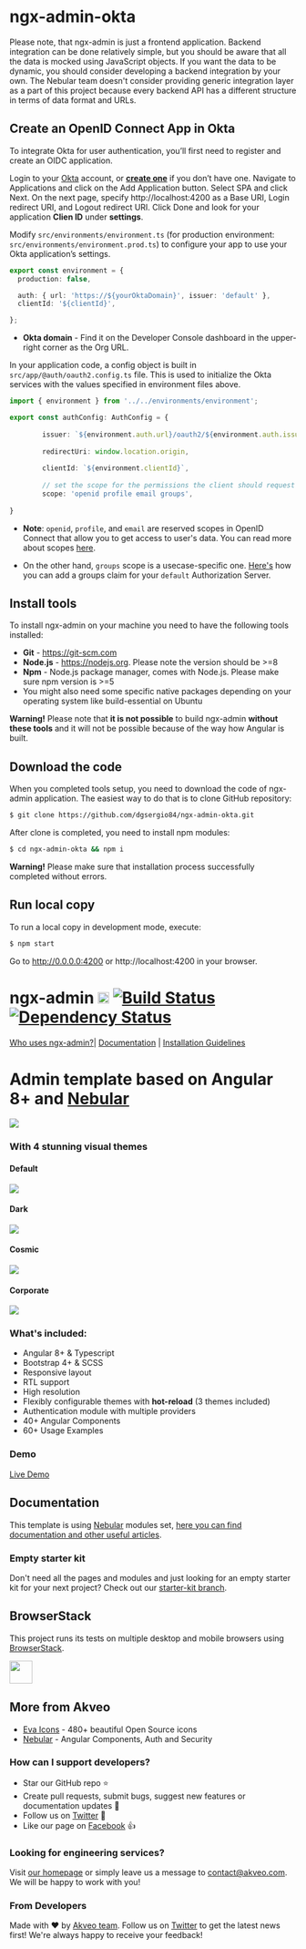 # ngx-admin-okta
Please note, that ngx-admin is just a frontend application. Backend integration can be done relatively simple, but you should be aware that all the data is mocked using JavaScript objects. If you want the data to be dynamic, you should consider developing a backend integration by your own. The Nebular team doesn't consider providing generic integration layer as a part of this project because every backend API has a different structure in terms of data format and URLs.

## Create an OpenID Connect App in Okta
To integrate Okta for user authentication, you’ll first need to register and create an OIDC application.

Login to your [Okta](https://developer.okta.com/) account, or [**create one**](https://developer.okta.com/signup/) if you don’t have one. Navigate to Applications and click on the Add Application button. Select SPA and click Next. On the next page, specify http://localhost:4200 as a Base URI, Login redirect URI, and Logout redirect URI. Click Done and look for your application **Clien ID** under **settings**.

Modify `src/environments/environment.ts` (for production environment: `src/environments/environment.prod.ts`) to configure your app to use your Okta application’s settings.

```ts
export const environment = {
  production: false,

  auth: { url: 'https://${yourOktaDomain}', issuer: 'default' },
  clientId: '${clientId}',

};
```
* **Okta domain** - Find it on the Developer Console dashboard in the upper-right corner as the Org URL.

In your application code, a config object is built in `src/app/@auth/oauth2.config.ts` file. This is used to initialize the Okta services with the values specified in environment files above.

```ts
import { environment } from '../../environments/environment';

export const authConfig: AuthConfig = {
        
        issuer: `${environment.auth.url}/oauth2/${environment.auth.issuer}`,
       
        redirectUri: window.location.origin,
       
        clientId: `${environment.clientId}`,
       
        // set the scope for the permissions the client should request
        scope: 'openid profile email groups',
        
}
```
* **Note**: `openid`, `profile`, and `email` are reserved scopes in OpenID Connect that allow you to get access to user's data. You can read more about scopes [here](https://developer.okta.com/docs/reference/api/oidc/#scopes).

* On the other hand, `groups` scope is a usecase-specific one. [Here's](https://developer.okta.com/docs/guides/customize-tokens-returned-from-okta/add-groups-claim-org-as/) how you can add a groups claim for your `default` Authorization Server.

## Install tools
To install ngx-admin on your machine you need to have the following tools installed:

* **Git** - https://git-scm.com
* **Node.js** - https://nodejs.org. Please note the version should be >=8
* **Npm** - Node.js package manager, comes with Node.js. Please make sure npm version is >=5
* You might also need some specific native packages depending on your operating system like build-essential on Ubuntu

**Warning!**
Please note that **it is not possible** to build ngx-admin **without these tools** and it will not be possible because of the way how Angular is built.

## Download the code
When you completed tools setup, you need to download the code of ngx-admin application. The easiest way to do that is to clone GitHub repository:
```sh
$ git clone https://github.com/dgsergio84/ngx-admin-okta.git
````
After clone is completed, you need to install npm modules:
```sh
$ cd ngx-admin-okta && npm i
````
**Warning!**
Please make sure that installation process successfully completed without errors.


## Run local copy
To run a local copy in development mode, execute:
```sh
$ npm start
```
Go to http://0.0.0.0:4200 or http://localhost:4200 in your browser.

# ngx-admin [<img src="https://i.imgur.com/oMcxwZ0.png" alt="Eva Design System" height="20px" />](https://hubs.ly/H0n4ZDy0) [![Build Status](https://travis-ci.org/akveo/ngx-admin.svg?branch=master)](https://travis-ci.org/akveo/ngx-admin) [![Dependency Status](https://david-dm.org/akveo/ngx-admin/status.svg)](https://david-dm.org/akveo/ng2-admin)

[Who uses ngx-admin?](https://github.com/akveo/ngx-admin/issues/1645)| [Documentation](https://hubs.ly/H0n4Sfq0) | [Installation Guidelines](https://hubs.ly/H0n4Svc0)

# Admin template based on Angular 8+ and <a href="https://github.com/akveo/nebular">Nebular</a>
<a target="_blank" href="https://hubs.ly/H0n4Sw20"><img src="https://i.imgur.com/mFdqvgG.png"/></a>


### With 4 stunning visual themes



#### Default
<a target="_blank" href="https://hubs.ly/H0n4Tgv0"><img src="https://i.imgur.com/Kn3xDKQ.png"/></a>

#### Dark
<a target="_blank" href="https://hubs.ly/H0n4Th20"><img src="https://i.imgur.com/FAn5iXY.png"/></a>

#### Cosmic
<a target="_blank" href="https://hubs.ly/H0n4Tj80"><img src="https://i.imgur.com/iJu2YDF.png"/></a>

#### Corporate
<a target="_blank" href="https://hubs.ly/H0n4TDQ0"><img src="https://i.imgur.com/GpUt6NW.png"/></a>

### What's included:

- Angular 8+ & Typescript
- Bootstrap 4+ & SCSS
- Responsive layout
- RTL support
- High resolution
- Flexibly configurable themes with **hot-reload** (3 themes included)
- Authentication module with multiple providers
- 40+ Angular Components
- 60+ Usage Examples

### Demo

<a target="_blank" href="https://hubs.ly/H0n4Tk70">Live Demo</a>

## Documentation
This template is using [Nebular](https://github.com/akveo/nebular) modules set, [here you can find documentation and other useful articles](https://hubs.ly/H0n4ZPt0).

### Empty starter kit
Don't need all the pages and modules and just looking for an empty starter kit for your next project? Check out our [starter-kit branch](https://github.com/akveo/ngx-admin/tree/starter-kit).

## BrowserStack
This project runs its tests on multiple desktop and mobile browsers using [BrowserStack](http://www.browserstack.com).

<img src="https://cloud.githubusercontent.com/assets/131406/22254249/534d889e-e254-11e6-8427-a759fb23b7bd.png" height="40" />

## More from Akveo

- [Eva Icons](https://github.com/akveo/eva-icons) - 480+ beautiful Open Source icons
- [Nebular](https://github.com/akveo/nebular) - Angular Components, Auth and Security

### How can I support developers?
- Star our GitHub repo :star:
- Create pull requests, submit bugs, suggest new features or documentation updates :wrench:
- Follow us on [Twitter](https://twitter.com/akveo_inc) :feet:
- Like our page on [Facebook](https://www.facebook.com/akveo/) :thumbsup:

### Looking for engineering services? 
Visit [our homepage](https://hubs.ly/H0n4YJt0) or simply leave us a message to [contact@akveo.com](mailto:contact@akveo.com). We will be happy to work with you!

### From Developers
Made with :heart: by [Akveo team](https://hubs.ly/H0n4YwQ0). Follow us on [Twitter](https://twitter.com/akveo_inc) to get the latest news first!
We're always happy to receive your feedback!
